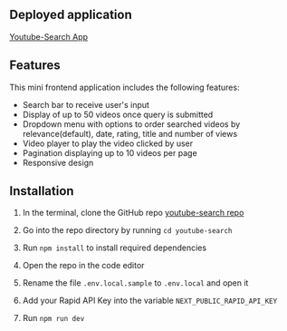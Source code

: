 ## Deployed application
[Youtube-Search App](https://youtube-search-psi.vercel.app/)

## Features
This mini frontend application includes the following features:
* Search bar to receive user's input
* Display of up to 50 videos once query is submitted
* Dropdown menu with options to order searched videos by relevance(default), date, rating, title and number of views
* Video player to play the video clicked by user
* Pagination displaying up to 10 videos per page
* Responsive design

## Installation

1. In the terminal, clone the GitHub repo [youtube-search repo](https://github.com/limagisele/youtube-search.git)

2. Go into the repo directory by running  `cd youtube-search`
3. Run `npm install` to install required dependencies
4. Open the repo in the code editor
5. Rename the file `.env.local.sample` to `.env.local` and open it
6. Add your Rapid API Key into the variable `NEXT_PUBLIC_RAPID_API_KEY`
7. Run `npm run dev`
